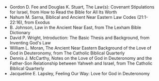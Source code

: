 ---
---

- Gordon D. Fee and Douglas K. Stuart, The Law(s): Covenant Stipulations for Israel, from How to Read the Bible for All Its Worth
- Nahum M. Sarna, Biblical and Ancient Near Eastern Law Codes (21:1-22:16), from Exodus
- B. Johnson, Law in the Ancient Near East, from The Lexham Bible Dictionary
- David P. Wright, Introduction: The Basic Thesis and Background, from Inventing God's Law
- William L. Moran, The Ancient Near Eastern Background of the Love of God in Deuteronomy, from The Catholic Biblical Quarterly
- Dennis J. McCarthy, Notes on the Love of God in Deuteronomy and the Father-Son Relationship between Yahweh and Israel, from The Catholic Biblical Quarterly
- Jacqueline E. Lapsley, Feeling Our Way: Love for God in Deuteronomy

